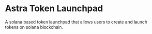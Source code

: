 # Astra Token Launchpad

A solana based token launchpad that allows users to create and launch tokens on solana blockchain.

